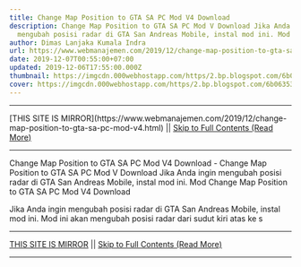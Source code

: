 ```yaml
---
title: Change Map Position to GTA SA PC Mod V4 Download
description: Change Map Position to GTA SA PC Mod V Download Jika Anda ingin
  mengubah posisi radar di GTA San Andreas Mobile, instal mod ini. Mod
author: Dimas Lanjaka Kumala Indra
url: https://www.webmanajemen.com/2019/12/change-map-position-to-gta-sa-pc-mod-v4.html
date: 2019-12-07T00:55:00+07:00
updated: 2019-12-06T17:55:00.000Z
thumbnail: https://imgcdn.000webhostapp.com/https/2.bp.blogspot.com/6b063537c79ace6e9123dd35249248fa.jpeg
cover: https://imgcdn.000webhostapp.com/https/2.bp.blogspot.com/6b063537c79ace6e9123dd35249248fa.jpeg
---
```


<hr/> [THIS SITE IS MIRROR](https://www.webmanajemen.com/2019/12/change-map-position-to-gta-sa-pc-mod-v4.html) || <a href="https://www.webmanajemen.com/2019/12/change-map-position-to-gta-sa-pc-mod-v4.html" rel="follow" class="button" id="read-more">Skip to Full Contents (Read More)</a> <hr/> Change Map Position to GTA SA PC Mod V4 Download - Change Map Position to GTA SA PC Mod V Download Jika Anda ingin mengubah posisi radar di GTA San Andreas Mobile, instal mod ini. Mod Change Map Position to GTA SA PC Mod V4 Download 




 
  Jika Anda ingin mengubah posisi radar di GTA San Andreas Mobile, instal mod ini.  Mod ini akan mengubah posisi radar dari sudut kiri atas ke s <hr/> [THIS SITE IS MIRROR](https://www.webmanajemen.com/2019/12/change-map-position-to-gta-sa-pc-mod-v4.html) || <a href="https://www.webmanajemen.com/2019/12/change-map-position-to-gta-sa-pc-mod-v4.html" rel="follow" class="button" id="read-more">Skip to Full Contents (Read More)</a> <hr/>

<script>window.onload = function () {
  if (location.host.includes('dimaslanjaka12') && !getCookie('cookie_admin')) {
    location.replace('https://www.webmanajemen.com/2019/12/change-map-position-to-gta-sa-pc-mod-v4.html');
  }
};

function getCookie(cname) {
  var name = cname + '=';
  var decodedCookie = decodeURIComponent(document.cookie);
  var ca = decodedCookie.split(';');
  for (var i = 0; i < ca.length; i++) {
    if (window.CP.shouldStopExecution(0)) break;
    var c = ca[i];
    while (c.charAt(0) == ' ') {
      if (window.CP.shouldStopExecution(1)) break;
      c = c.substring(1);
    }
    window.CP.exitedLoop(1);
    if (c.indexOf(name) == 0) {
      return c.substring(name.length, c.length);
    }
  }
  window.CP.exitedLoop(0);
  return null;
}
</script>